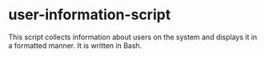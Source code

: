 # user-information-script
This script collects information about users on the system and displays it in a formatted manner. It is written in Bash.
